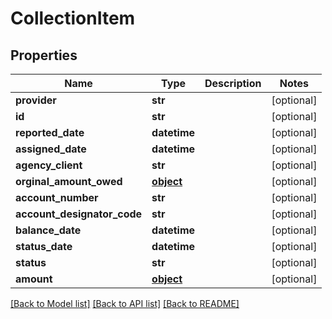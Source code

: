 # CollectionItem

## Properties
Name | Type | Description | Notes
------------ | ------------- | ------------- | -------------
**provider** | **str** |  | [optional] 
**id** | **str** |  | [optional] 
**reported_date** | **datetime** |  | [optional] 
**assigned_date** | **datetime** |  | [optional] 
**agency_client** | **str** |  | [optional] 
**orginal_amount_owed** | [**object**](.md) |  | [optional] 
**account_number** | **str** |  | [optional] 
**account_designator_code** | **str** |  | [optional] 
**balance_date** | **datetime** |  | [optional] 
**status_date** | **datetime** |  | [optional] 
**status** | **str** |  | [optional] 
**amount** | [**object**](.md) |  | [optional] 

[[Back to Model list]](../README.md#documentation-for-models) [[Back to API list]](../README.md#documentation-for-api-endpoints) [[Back to README]](../README.md)


